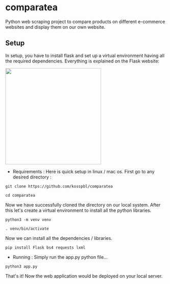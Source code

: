 # comparatea
Python web scraping project to compare products on different e-commerce websites and display them on our own website.

## Setup
In setup, you have to install flask and set up a virtual environment having all the required dependencies. Everything is explained on the Flask website:

<a href="https://flask.palletsprojects.com/en/2.2.x/installation/"><img src = "https://user-images.githubusercontent.com/89385145/231574201-a823f3ec-ff4b-47f0-9677-6eb74c020cfd.png" height = "300px"></a>
<LINK ^^^>

- Requirements : 
Here is quick setup in linux / mac os. First go to any desired directory : 
```
git clone https://github.com/kosspbl/comparatea
```
```
cd comparatea
```
Now we have successfully cloned the directory on our local system.
After this let's create a virtual environment to install all the python libraries.

```
python3 -m venv venv
```
```
. venv/bin/activate
```
Now we can install all the dependencies / libraries.
```
pip install Flask bs4 requests lxml
```
- Running :
Simply run the app.py python file...
```
python3 app.py
```
That's it! Now the web application would be deployed on your local server.
